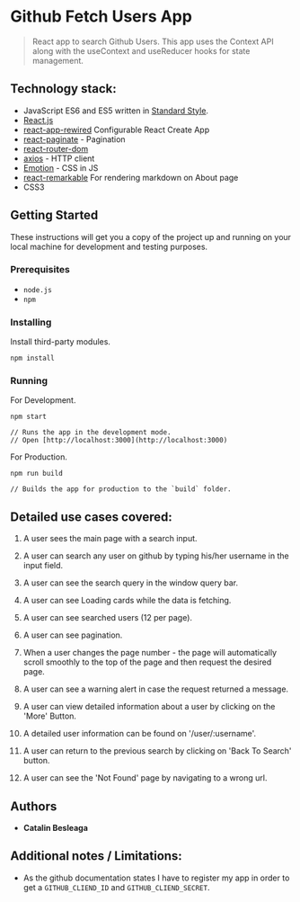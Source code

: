 # Github Fetch Users App

> React app to search Github Users. This app uses the Context API along with the useContext and useReducer hooks for state management.

## Technology stack:
- JavaScript ES6 and ES5 written in [Standard Style](https://standardjs.com/).
- [React.js](https://reactjs.org/)
- [react-app-rewired](https://github.com/timarney/react-app-rewired) Configurable React Create App
- [react-paginate](https://github.com/AdeleD/react-paginate) - Pagination
- [react-router-dom](https://github.com/ReactTraining/react-router)
- [axios](https://github.com/axios/axios) - HTTP client
- [Emotion](https://emotion.sh/) - CSS in JS
- [react-remarkable](https://github.com/acdlite/react-remarkable) For rendering markdown on About page
- CSS3

## Getting Started

These instructions will get you a copy of the project up and running on your local machine for development and testing purposes. 

### Prerequisites
- `node.js`
- `npm`


### Installing

Install third-party modules.
```
npm install
```
### Running

For Development.
```
npm start

// Runs the app in the development mode.
// Open [http://localhost:3000](http://localhost:3000)
```
For Production.
```
npm run build

// Builds the app for production to the `build` folder.
```


## Detailed use cases covered:
1. A user sees the main page with a search input.

2. A user can search any user on github by typing his/her username in the input field.

3. A user can see the search query in the window query bar.

4. A user can see Loading cards while the data is fetching.

5. A user can see searched users (12 per page).

6. A user can see pagination.

7. When a user changes the page number - the page will automatically scroll smoothly to the top of the page and then request the desired page.

8. A user can see a warning alert in case the request returned a message.

9. A user can view detailed information about a user by clicking on the 'More' Button.

10. A detailed user information can be found on '/user/:username'.

11. A user can return to the previous search by clicking on 'Back To Search' button.

12. A user can see the 'Not Found' page by navigating to a wrong url.


## Authors

* **Catalin Besleaga** 

## Additional notes / Limitations:
- As the github documentation states I have to register my app in order to get a `GITHUB_CLIEND_ID` and `GITHUB_CLIEND_SECRET`.


